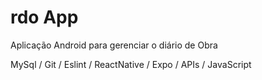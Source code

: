 # rdo App

Aplicação Android para gerenciar o diário de Obra 

MySql / Git / Eslint / ReactNative / Expo / APIs / JavaScript

